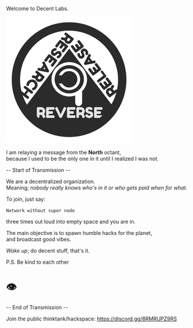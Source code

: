 Welcome to Decent Labs.  

![Research Reverse Release; Repeat](https://github.com/decentlabs-north/whiteboard/raw/master/iterate.svg)

I am relaying a message from the **North** octant,  
because I used to be the only one in it until I realized I was not.  

-- Start of Transmission --

We are a decentralized organization.   
Meaning; _nobody really knows who's in it or who gets paid when for what._

To join, just say:
```
Network without super node
```
three times out loud into empty space and you are in.

The main objective is to spawn humble hacks for the planet,  
and broadcast good vibes. 

_Wake up_; do decent stuff, that's it.

P.S.
Be kind to each other 
# 👁️
-- End of Transmission --  
 
Join the public thinktank/hackspace: https://discord.gg/8RMRUPZ9RS
